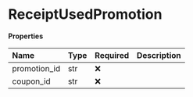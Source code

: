 # ReceiptUsedPromotion

**Properties**

| Name         | Type | Required | Description |
| :----------- | :--- | :------- | :---------- |
| promotion_id | str  | ❌       |             |
| coupon_id    | str  | ❌       |             |

<!-- This file was generated by liblab | https://liblab.com/ -->
